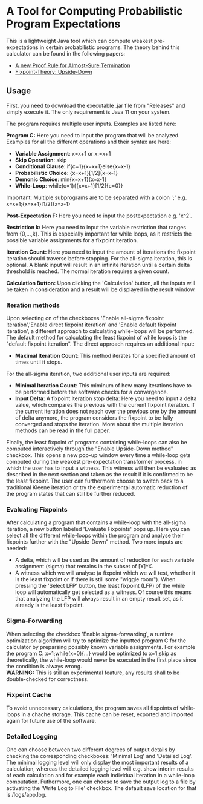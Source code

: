 # A Tool for Computing Probabilistic Program Expectations

This is a lightweight Java tool which can compute weakest pre-expectations in certain probabilistic programs. The theory behind
this calculator can be found in the following papers:
- [A new Proof Rule for Almost-Sure Termination](https://dblp.org/rec/journals/pacmpl/McIverMKK18)
- [Fixpoint-Theory: Upside-Down](https://dblp.org/rec/conf/fossacs/BaldanE0P21)

## Usage

First, you need to download the executable .jar file from "Releases" and simply execute it. The only requirement is Java 11 on your system.

The program requires multiple user inputs. Examples are listed here:

**Program C:** Here you need to input the program that will be analyzed. Examples for all the different operations and their syntax are here:
- **Variable Assignment**: x=x+1 or x:=x+1
- **Skip Operation**: skip
- **Conditional Clause**: if{c=1}{x=x+1}else{x=x-1}
- **Probabilistic Choice**: {x=x+1}[1/2]{x=x-1}
- **Demonic Choice**: min{x=x+1}{x=x-1}
- **While-Loop**: while(c=1){{x=x+1}[1/2]{c=0}}

Important: Multiple subprograms are to be separated with a colon ';' e.g. x=x+1;{x=x+1}[1/2]{x=x-1}

**Post-Expectation F:** Here you need to input the postexpectation e.g. 'x^2'.

**Restriction k:** Here you need to input the variable restriction that ranges from {0,...,k}. This is especially important for while loops, as it restricts the possible variable assignments for a fixpoint iteration.

**Iteration Count:** Here you need to input the amount of iterations the fixpoint iteration should traverse before stopping. For the all-sigma iteration, this is optional. A blank input will result in an infinite iteration until a certain delta threshold is reached. The normal iteration requires a given count.

**Calculation Button:** Upon clicking the 'Calculation' button, all the inputs will be taken in consideration and a result will be displayed in the result window.

### Iteration methods
Upon selecting on of the checkboxes 'Enable all-sigma fixpoint iteration','Enable direct fixpoint iteration' and 'Enable default fixpoint iteration', a different approach to calculating while-loops will be performed. The default method for calculating the least fixpoint of while loops is the "default fixpoint iteration". The direct approach requires an additional input:
- **Maximal Iteration Count**: This method iterates for a specified amount of times until it stops.

For the all-sigma iteration, two additional user inputs are required:
- **Minimal Iteration Count**: This miminum of how many iterations have to be performed before the software checks for a convergence.
- **Input Delta**: A fixpoint iteration stop delta: Here you need to input a delta value, which compares the previous with the current fixpoint iteration. If the current iteration does not reach over the previous one by the amount of delta anymore, the program considers the fixpoint to be fully converged and stops the iteration.
More about the multiple iteration methods can be read in the full paper.

Finally, the least fixpoint of programs containing while-loops can also be computed interactively through the "Enable Upside-Down method" checkbox. This opens a new pop-up window every time a while-loop gets computed during the weakest pre-expectation transformer process, in which the user has to input a witness. This witness will then be evaluated as described in the next section and taken as the result if it is confirmed to be the least fixpoint. The user can furthermore choose to switch back to a traditional Kleene iteration or try the experimental automatic reduction of the program states that can still be further reduced.

### Evaluating Fixpoints
After calculating a program that contains a while-loop with the all-sigma iteration, a new button labeled 'Evaluate Fixpoints' pops up. Here you can select all the different while-loops within the program and analyse their fixpoints further with the "Upside-Down" method. Two more inputs are needed:
- A delta, which will be used as the amount of reduction for each variable assignment (sigma) that remains in the subset of [Y]^X.
- A witness which we will analyse (a fixpoint which we will test, whether it is the least fixpoint or if there is still some "wiggle room"). When pressing the 'Select LFP' button, the least fixpoint (LFP) of the while loop will automatically get selected as a witness. Of course this means that analyzing the LFP will always result in an empty result set, as it already is the least fixpoint.

### Sigma-Forwarding
When selecting the checkbox 'Enable sigma-forwarding', a runtime optimization algorithm will try to optimize the inputted program C for the calculator by preparsing possibly known variable assignments. For example the program C: x=1;while(x=0){...} would be optimized to x=1;skip as theoretically, the while-loop would never be executed in the first place since the condition is always wrong.  
**WARNING:** This is still an experimental feature, any results shall to be double-checked for correctness.

### Fixpoint Cache
To avoid unnecessary calculations, the program saves all fixpoints of while-loops in a chache storage. This cache can be reset, exported and imported again for future use of the software.  

### Detailed Logging
One can choose between two different degrees of output details by checking the corresponding checkboxes: 'Minimal Log' and 'Detailed Log'. The minimal logging level will only display the most important results of a calculation, whereas the detailed logging level will e.g. show interim results of each calculation and for example each individual iteration in a while-loop computation.
Futhermore, one can choose to save the output log to a file by activating the 'Write Log to File' checkbox. The default save location for that is /logs/app.log.